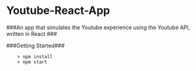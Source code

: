 # Youtube-React-App

###An app that simulates the Youtube experience using the Youtube API, written in React ###

###Getting Started###

```
	> npm install
	> npm start
```

